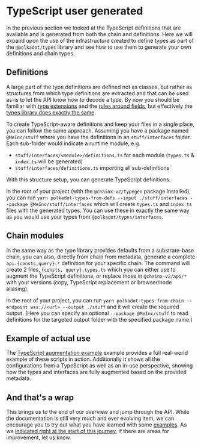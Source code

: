 # TypeScript user generated

In the previous section we looked at the TypeScript definitions that are available and is generated from both the chain and definitions. Here we will expand upon the use of the infrastructure created to define types as part of the `@polkadot/types` library and see how to use them to generate your own definitions and chain types.

## Definitions

A large part of the type definitions are defined not as classes, but rather as structures from which type definitions are extracted and that can be used as-is to let the API know how to decode a type. By now you should be familiar with [type extensions](types.extend.md) and the [rules around fields](types.extend.md#field-ordering), but effectively the [types library does exactly the same](https://github.com/polkadot-js/api/tree/master/packages/types/src/interfaces).

To create TypeScript-aware definitions and keep your files in a single place, you can follow the same approach. Assuming you have a package named `@MeInc/stuff` where you have the definitions in an `stuff/interfaces` folder. Each sub-folder would indicate a runtime module, e.g.

- `stuff/interfaces/<module>/definitions.ts` for each module (`types.ts` & `index.ts` will be generated)
- `stuff/interfaces/definitions.ts` importing all sub-definitions`

With this structure setup, you can generate TypeScript definitions.

In the root of your project (with the `@chainx-v2/typegen` package installed), you can run `yarn polkadot-types-from-defs --input ./stuff/interfaces --package @MeInc/stuff/interfaces` which will create `types.ts` and `index.ts` files with the generated types. You can use these in exactly the same way as you would use your types from `@polkadot/types/interfaces`.

## Chain modules

In the same way as the type library provides defaults from a substrate-base chain, you can also, directly from chain from metadata, generate a complete `api.{consts,query}.*` definition for your specific chain. The command will create 2 files, `{consts, query}.types.ts` which you can either use to augment the TypeScript definitions, or replace those in `@chainx-v2/api/*` with your versions (copy, TypeScript replacement or browser/node aliasing).

In the root of your project, you can run `yarn polkadot-types-from-chain --endpoint wss://<url> --output ./stuff` and it will create the required output. (Here you can specify an optional `--package @MeInc/stuff` to read definitions for the targeted output folder with the specified package name.)

## Example of actual use

The [TypeScript augmentation example](../examples/promise/90_typegen/) example provides a full real-world example of these scripts in action. Additionally it shows all the configurations from a TypeScript as well as an in-use perspective, showing how the types and interfaces are fully augmented based on the provided metadata.

## And that's a wrap

This brings us to the end of our overview and jump through the API. While the documentation is still very much and ever evolving item, we can encourage you to try out what you have learned with some [examples](../examples). As we [indicated right at the start of this journey](README.md#help-us-help-others), if there are areas for improvement, let us know.
